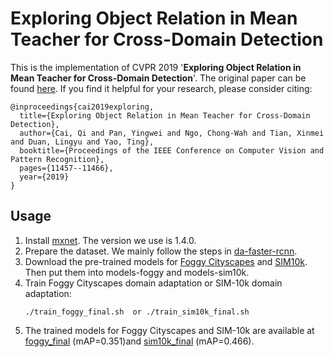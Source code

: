 # Exploring Object Relation in Mean Teacher for Cross-Domain Detection
This is the implementation of CVPR 2019 '**Exploring Object Relation in Mean Teacher for Cross-Domain Detection**'. The original paper can be found [here](http://openaccess.thecvf.com/content_CVPR_2019/papers/Cai_Exploring_Object_Relation_in_Mean_Teacher_for_Cross-Domain_Detection_CVPR_2019_paper.pdf). If you find it helpful for your research, please consider citing:

    @inproceedings{cai2019exploring,
      title={Exploring Object Relation in Mean Teacher for Cross-Domain Detection},
      author={Cai, Qi and Pan, Yingwei and Ngo, Chong-Wah and Tian, Xinmei and Duan, Lingyu and Yao, Ting},
      booktitle={Proceedings of the IEEE Conference on Computer Vision and Pattern Recognition},
      pages={11457--11466},
      year={2019}
    }

## Usage
1. Install [mxnet](https://github.com/apache/incubator-mxnet). The version we use is 1.4.0.
2. Prepare the dataset. We mainly follow the steps in [da-faster-rcnn](https://github.com/yuhuayc/da-faster-rcnn). 
3. Download the pre-trained models for [Foggy Cityscapes](https://github.com/caiqi/mean-teacher-cross-domain-detection/releases/download/v0.1/foggy_pretrain.params) and [SIM10k](https://github.com/caiqi/mean-teacher-cross-domain-detection/releases/download/v0.1/sim10k_pretrain.params). Then put them into models-foggy and models-sim10k. 
4. Train Foggy Cityscapes domain adaptation or SIM-10k domain adaptation:
    ```Shell
    ./train_foggy_final.sh  or ./train_sim10k_final.sh
5. The trained models for Foggy Cityscapes and SIM-10k are available at [foggy_final](https://github.com/caiqi/mean-teacher-cross-domain-detection/releases/download/v0.1/foggy_final.params) (mAP=0.351)and [sim10k_final](https://github.com/caiqi/mean-teacher-cross-domain-detection/releases/download/v0.1/sim10k_final.params) (mAP=0.466).
